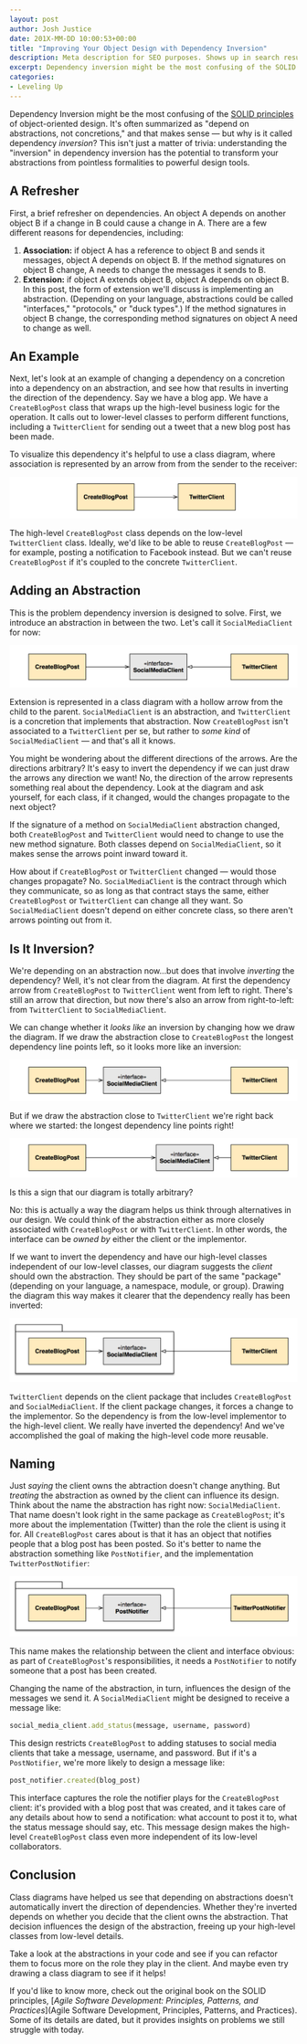 ```yaml
---
layout: post
author: Josh Justice
date: 201X-MM-DD 10:00:53+00:00
title: "Improving Your Object Design with Dependency Inversion"
description: Meta description for SEO purposes. Shows up in search results and should be less than 160 characters.
excerpt: Dependency inversion might be the most confusing of the SOLID principles of object-oriented design. It's often summarized as "depend on abstractions, not concretions," and that makes sense, but why is it called dependency _inversion_? This isn't just a matter of trivia; understanding the "inversion" in dependency inversion has the potential to transform your abstractions from pointless formalities to powerful design tools.
categories:
- Leveling Up
---
```

Dependency Inversion might be the most confusing of the [SOLID principles](https://en.wikipedia.org/wiki/SOLID_(object-oriented_design)) of object-oriented design. It's often summarized as "depend on abstractions, not concretions," and that makes sense — but why is it called dependency _inversion_? This isn't just a matter of trivia: understanding the "inversion" in dependency inversion has the potential to transform your abstractions from pointless formalities to powerful design tools.

## A Refresher

First, a brief refresher on dependencies. An object A depends on another object B if a change in B could cause a change in A. There are a few different reasons for dependencies, including:

1. **Association:** if object A has a reference to object B and sends it messages, object A depends on object B. If the method signatures on object B change, A needs to change the messages it sends to B.
2. **Extension:** if object A extends object B, object A depends on object B. In this post, the form of extension we'll discuss is implementing an abstraction. (Depending on your language, abstractions could be called "interfaces," "protocols," or "duck types".) If the method signatures in object B change, the corresponding method signatures on object A need to change as well.

## An Example

Next, let's look at an example of changing a dependency on a concretion into a dependency on an abstraction, and see how that results in inverting the direction of the dependency. Say we have a blog app. We have a `CreateBlogPost` class that wraps up the high-level business logic for the operation. It calls out to lower-level classes to perform different functions, including a `TwitterClient` for sending out a tweet that a new blog post has been made.

To visualize this dependency it's helpful to use a class diagram, where association is represented by an arrow from from the sender to the receiver:

![1](../img/posts/dependency-inversion/01-hard-coded.png)

The high-level `CreateBlogPost` class depends on the low-level `TwitterClient` class. Ideally, we'd like to be able to reuse `CreateBlogPost` — for example, posting a notification to Facebook instead. But we can't reuse `CreateBlogPost` if it's coupled to the concrete `TwitterClient`.

## Adding an Abstraction

This is the problem dependency inversion is designed to solve. First, we introduce an abstraction in between the two. Let's call it `SocialMediaClient` for now:

![2](../img/posts/dependency-inversion/02-add-abstraction.png)

Extension is represented in a class diagram with a hollow arrow from the child to the parent. `SocialMediaClient` is an abstraction, and `TwitterClient` is a concretion that implements that abstraction. Now `CreateBlogPost` isn't associated to a `TwitterClient` per se, but rather to *some kind* of `SocialMediaClient` — and that's all it knows.

You might be wondering about the different directions of the arrows. Are the directions arbitrary? It's easy to invert the dependency if we can just draw the arrows any direction we want! No, the direction of the arrow represents something real about the dependency. Look at the diagram and ask yourself, for each class, if it changed, would the changes propagate to the next object?

If the signature of a method on `SocialMediaClient` abstraction changed, both `CreateBlogPost` and `TwitterClient` would need to change to use the new method signature. Both classes depend on `SocialMediaClient`, so it makes sense the arrows point inward toward it.

How about if `CreateBlogPost` or `TwitterClient` changed — would those changes propagate? No. `SocialMediaClient` is the contract through which they communicate, so as long as that contract stays the same, either `CreateBlogPost` or `TwitterClient` can change all they want. So `SocialMediaClient` doesn't depend on either concrete class, so there aren't arrows pointing out from it.

## Is It Inversion?

We're depending on an abstraction now…but does that involve *inverting* the dependency? Well, it's not clear from the diagram. At first the dependency arrow from `CreateBlogPost` to `TwitterClient` went from left to right. There's still an arrow that direction, but now there's also an arrow from right-to-left: from `TwitterClient` to `SocialMediaClient`.

We can change whether it *looks like* an inversion by changing how we draw the diagram. If we draw the abstraction close to `CreateBlogPost` the longest dependency line points left, so it looks more like an inversion:

![3](../img/posts/dependency-inversion/03-move-left.png)

But if we draw the abstraction close to `TwitterClient` we're right back where we started: the longest dependency line points right!

![4](../img/posts/dependency-inversion/04-move-right.png)

Is this a sign that our diagram is totally arbitrary?

No: this is actually a way the diagram helps us think through alternatives in our design. We could think of the abstraction either as more closely associated with `CreateBlogPost` or with `TwitterClient`. In other words, the interface can be *owned by* either the client or the implementor.

If we want to invert the dependency and have our high-level classes independent of our low-level classes, our diagram suggests the *client* should own the abstraction. They should be part of the same "package" (depending on your language, a namespace, module, or group). Drawing the diagram this way makes it clearer that the dependency really has been inverted:

![5](../img/posts/dependency-inversion/05-client-owns.png)

`TwitterClient` depends on the client package that includes `CreateBlogPost` and `SocialMediaClient`. If the client package changes, it forces a change to the implementor. So the dependency is from the low-level implementor to the high-level client. We really have inverted the dependency! And we've accomplished the goal of making the high-level code more reusable.

## Naming

Just *saying* the client owns the abtraction doesn't change anything. But *treating* the abstraction as owned by the client can influence its design. Think about the name the abstraction has right now: `SocialMediaClient`. That name doesn't look right in the same package as `CreateBlogPost`; it's more about the implementation (Twitter) than the role the client is using it for. All `CreateBlogPost` cares about is that it has an object that notifies people that a blog post has been posted. So it's better to name the abstraction something like `PostNotifier`, and the implementation `TwitterPostNotifier`:

![6](../img/posts/dependency-inversion/06-named-for-client-role.png)

This name makes the relationship between the client and interface obvious: as part of `CreateBlogPost`'s responsibilities, it needs a `PostNotifier` to notify someone that a post has been created.

Changing the name of the abstraction, in turn, influences the design of the messages we send it. A `SocialMediaClient` might be designed to receive a message like:

```ruby
social_media_client.add_status(message, username, password)
```

This design restricts `CreateBlogPost` to adding statuses to social media clients that take a message, username, and password. But if it's a `PostNotifier`, we're more likely to design a message like:

```ruby
post_notifier.created(blog_post)
```

This interface captures the role the notifier plays for the `CreateBlogPost` client: it's provided with a blog post that was created, and it takes care of any details about how to send a notification: what account to post it to, what the status message should say, etc. This message design makes the high-level `CreateBlogPost` class even more independent of its low-level collaborators.

## Conclusion

Class diagrams have helped us see that depending on abstractions doesn't automatically invert the direction of dependencies. Whether they're inverted depends on whether you decide that the client owns the abstraction. That decision influences the design of the abstraction, freeing up your high-level classes from low-level details.

Take a look at the abstractions in your code and see if you can refactor them to focus more on the role they play in the client. And maybe even try drawing a class diagram to see if it helps!

If you'd like to know more, check out the original book on the SOLID principles, [*Agile Software Development: Principles, Patterns, and Practices*](Agile Software Development, Principles, Patterns, and Practices). Some of its details are dated, but it provides insights on problems we still struggle with today.